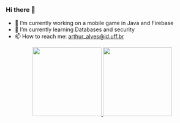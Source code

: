 ### Hi there 👋
- 🔭 I’m currently working on a mobile game in Java and Firebase
- 🌱 I’m currently learning Databases and security 
- 📫 How to reach me: arthur_alves@id.uff.br
<div align="center">
  <a href="https://github.com/itsArthurPoustka">
  <img height="180em" src="https://github-readme-stats.vercel.app/api?username=itsArthurPoustka&show_icons=true&theme=dark&include_all_commits=true&count_private=true"/>
  <img height="180em" src="https://github-readme-stats.vercel.app/api/top-langs/?username=itsArthurPoustka&layout=compact&langs_count=7&theme=dark"/>
</div>


